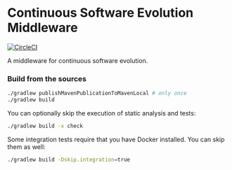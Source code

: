 # Continuous Software Evolution Middleware

[![CircleCI](https://circleci.com/gh/RigiResearch/middleware.svg?style=shield&circle-token=c63fe35fcbc059d103bf38b7938faae7a01ca65b)](https://circleci.com/gh/RigiResearch/middleware)

A middleware for continuous software evolution.

### Build from the sources

```bash
./gradlew publishMavenPublicationToMavenLocal # only once
./gradlew build
```
You can optionally skip the execution of static analysis and tests:

```bash
./gradlew build -x check
```

Some integration tests require that you have Docker installed. You can skip them as well:

```bash
./gradlew build -Dskip.integration=true
```
